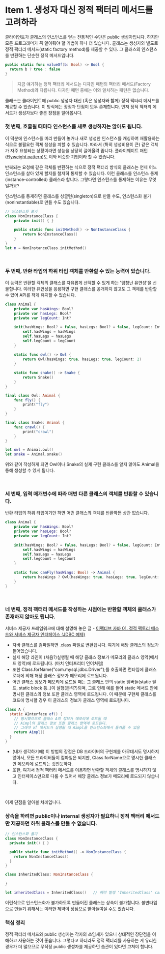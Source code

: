 # Item 1. 생성자 대신 정적 팩터리 메서드를 고려하라

클라이언트가 클래스의 인스턴스를 얻는 전통적인 수단은 public 생성자입니다. 하지만 모든 프로그래머가 꼭 알아둬야 할 기법이 하나 더 있습니다. 클래스는 생성자와 별도로 정적 팩터리 메서드(static factory method)를 제공할 수 있다. 그 클래스의 인스턴스를 반환하는 단순한 정적 메서드입니다. 

```swift
public static func valueOf(b: Bool) -> Bool {
  return b ? true : false
}
```

> 지금 얘기하는 정적 팩터리 메서드는 디자인 패턴의 팩터리 메서드(Factory Method)와 다릅니다. 디자인 패턴 중에는 이와 일치하는 패턴은 없습니다.

클래스는 클라이언트에 public 생성자 대신 (혹은 생성자와 함께) 정적 팩터리 메서드를 제공할 수 있습니다. 이 방식에는 장점과 단점이 모두 존재합니다. 먼저 정적 팩터리 메서드가 생성자보다 좋은 장점을 알아봅시다.



### 첫 번째, 호출될 때마다 인스턴스를 새로 생성하지는 않아도 됩니다.

이 덕분에 인스턴스를 미리 만들어 놓거나 새로 생성한 인스턴스를 캐싱하여 재활용하는 식으로 불필요한 객체 생성을 피할 수 있습니다. 따라서 (특히 생성비용이 큰) 같은 객체가 자주 요청되는 상황이라면 성능을 상당히 끌어올려 줍니다. 플라이웨이트 패턴([Flyweight pattern](https://ko.wikipedia.org/wiki/플라이웨이트_패턴))도 이와 비슷한 기법이라 할 수 있습니다.

반복되는 요청에 같은 객체를 반환하는 식으로 정적 팩터리 방식의 클래스는 언제 어느 인스턴스를 살아 있게 할지를 철저히 통제할 수 있습니다. 이런 클래스를 인스턴스 통제(instance-controlled) 클래스라 합니다. 그렇다면 인스턴스를 통제하는 이유는 무엇일까요? 

인스턴스를 통제하면 클래스를 싱글턴(singleton)으로 만들 수도, 인스턴스화 불가(noninstantiable)로 만들 수도 있습니다. 

```swift
// 인스턴스화 불가
class NonInstanceClass {
    private init() { }
    
    public static func initMethod() -> NonInstanceClass {
        return NonInstanceClass()
    }
}
let n = NonInstanceClass.initMethod()
```



<br>

### 두 번째, 반환 타입의 하위 타입 객체를 반환할 수 있는 능력이 있습니다.

 이 능력은 반환할 객체의 클래스를 자유롭게 선택할 수 있게 하는 '엄청난 유연성'을 선물합니다. 이러한 유연성을 응용하면 구현 클래스를 공개하지 않고도 그 객체를 반환할 수 있어 API를 작게 유지할 수 있습니다. 

```swift
class Animal {
    private var hasWings: Bool?
    private var hasLegs: Bool?
    private var legCount: Int?
    
    init(hasWings: Bool? = false, hasLegs: Bool? = false, legCount: Int? = nil) {
        self.hasWings = hasWings
        self.hasLegs = hasLegs
        self.legCount = legCount
    }
    
    static func owl() -> Owl {
        return Owl(hasWings: true, hasLegs: true, legCount: 2)
    }
    
    static func snake() -> Snake {
        return Snake()
    }
}

final class Owl: Animal {
    func fly() {
        print("fly")
    }
}

final class Snake: Animal {
    func crawl() {
        print("crawl")
    }
}

let owl = Animal.owl()
let snake = Animal.snake()
```

위와 같이 작성하게 되면 Owl이나 Snake의 실제 구현 클래스를 알지 않아도 Animal을 통해 생성할 수 있게 됩니다. 

<br>

### 세 번째, 입력 매개변수에 따라 매번 다른 클래스의 객체를 반환할 수 있습니다. 

반환 타입의 하위 타입이기만 하면 어떤 클래스의 객체를 반환하든 상관 없습니다. 

```swift
class Animal {
    private var hasWings: Bool?
    private var hasLegs: Bool?
    private var legCount: Int?
    
    init(hasWings: Bool? = false, hasLegs: Bool? = false, legCount: Int? = nil) {
        self.hasWings = hasWings
        self.hasLegs = hasLegs
        self.legCount = legCount
    }
    
    static func canFly(hasWings: Bool) -> Animal {
        return hasWings ? Owl(hasWings: true, hasLegs: true, legCount: 2) : Snake()
    }
}
```

<br>

### 네 번째, 정적 팩터리 메서드를 작성하는 시점에는 반환할 객체의 클래스가 존재하지 않아도 됩니다.

서비스 제공자 프레임워크에 대해 설명해 놓은 글 - [이펙티브 자바 01. 정적 팩토리 메소드와 서비스 제공자 인터페이스 (JDBC 예제)](https://plposer.tistory.com/61)

- 자바 클래스를 컴파일하면 .class 파일로 변환됩니다. 여기에 해당 클래스의 정보가 들어있습니다.
- 실제 해당 라인이 (처음?)실행될 때 해당 클래스 정보가 메모리의 클래스 영역(메서드 영역)에 로드됩니다. (마치 인터프리터 언어처럼)
- 또한 Class.forName("com.mysql.jdbc.Driver");를 호출하면 런타임에 클래스 로더에 의해 해당 클래스 정보가 메모리에 로드됩니다.
- 어떤 클래스 정보가 메모리에 로드될 때는 그 클래스 안의 static 멤버들(static 필드, static block 등..)이 실행(분석?)되며, 그로 인해 예를 들어 static 메서드 안에 명시된 클래스의 정보 또한 클래스 영역에 로드됩니다. 이 때문에 구현체 클래스를 코드에 명시할 경우 이 클래스의 정보가 클래스 영역에 로드됩니다.

```java
class A {
  static AInterface of() {
    // 명시했으므로 클래스 A의 정보가 메모리에 로드될 때
    // Aimpl의 클래스 정보 또한 클래스 영역에 로드된다.
    // 그래야 of 메서드가 실행될 때 Aimpl을 인스턴스화해서 돌려줄 수 있음
    return Aimpl()
  }
}
```

- (내가 생각하기에) 이 방법의 장점은 DB 드라이버의 구현체를 아무데서도 명시하지 않아서, 모든 드라이버들이 컴파일은 되지만, Class.forName으로 명시한 클래스만 메모리에 로드되는 것인듯하다.
- 또한, 여기서 정적 팩터리 메서드를 이용하면 반환할 객체의 클래스를 명시하지 않고 인터페이스만으로 다룰 수 있어서 해당 클래스 정보가 메모리에 로드되지 않습니다.

<br>

이제 단점을 알아볼 차례입니다.

### 상속을 하려면 public이나 internal 생성자가 필요하니 정적 팩터리 메서드만 제공하면 하위 클래스를 만들 수 없습니다.

```swift
// 인스턴스화 불가
class NonInstanceClass {
  private init() { }

  public static func initMethod() -> NonInstanceClass {
    return NonInstanceClass()
  }
}

class InheritedClass: NonInstanceClass {
  
}

let inheritedClass = InheritedClass()	// 에러 발생 'InheritedClass' cannot be constructed because it has no accessible initializers
```

이런식으로 인스턴스화가 불가하도록 만들어진 클래스는 상속이 불가합니다. 불변타입으로 만들기 위해서는 이러한 제약이 장점으로 받아들여질 수도 있습니다. 



### 핵심 정리

정적 팩터리 메서드와 public 생성자는 각자의 쓰임새가 있으니 상대적인 장단점을 이해하고 사용하는 것이 좋습니다. 그렇다고 하더라도 정적 팩터리를 사용하는 게 유리한 경우가 더 많으므로 무작정 public 생성자를 제공하던 습관이 있다면 고쳐야 합니다.